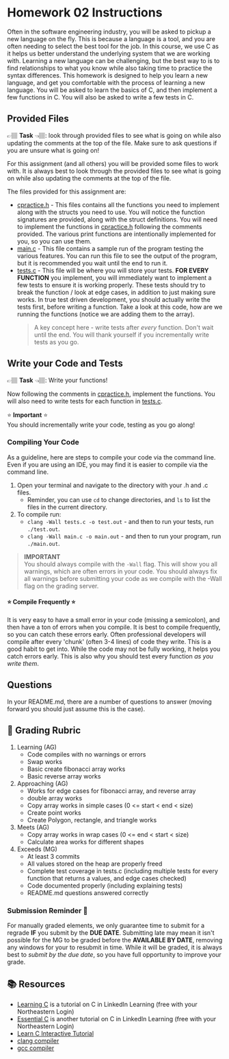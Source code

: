 # Homework 02 Instructions

Often in the software engineering industry, you will be asked to pickup a new language on the fly. This is because a language is a tool, and you are often needing to select the best tool for the job. In this course, we use C as it helps us better understand the underlying system that we are working with. Learning a new language can be challenging, but the best way to is to find relationships to what you know while also taking time to practice the syntax differences. This homework is designed to help you learn a new language, and get you comfortable with the process of learning a new language. You will be asked to learn the basics of C, and then implement a few functions in C. You will also be asked to write a few tests in C. 


## Provided Files
👉🏽 **Task** 👈🏽: look through provided files to see what is going on while also updating the comments at the top of the file. Make sure to ask questions if you are unsure what is going on!

For this assignment (and all others) you will be provided some files to work with. It is always best to look through the provided files to see what is going on while also updating the comments at the top of the file. 

The files provided for this assignment are:
* [cpractice.h](../cpractice.h) - This files contains all the functions you need to implement along with the structs you need to use. You will notice the function signatures are provided, along with the struct definitions. You will need to implement the functions in [cpractice.h](../cpractice.h) following the comments provided. The various print functions are intentionally implemented for you, so you can use them.
* [main.c](../main.c) - This file contains a sample run of the program testing the various features. You can run this file to see the output of the program, but it is recommended you wait until the end to run it. 
* [tests.c](../tests.c) - This file will be where you will store your tests. **FOR EVERY FUNCTION** you implement, you will immediately want to implement a few tests to ensure it is working properly. These tests should try to break the function / look at edge cases, in addition to just making sure works. In true test driven development, you should actually write the tests first, before writing a function. Take a look at this code, how are we running the functions (notice we are adding them to the array).
   > A key concept here - write tests after *every* function. Don't wait until the end. You will thank yourself if you incrementally write tests as you go.


## Write your Code and Tests
👉🏽 **Task** 👈🏽: Write your functions!

Now following the comments in [cpractice.h](../cpractice.h), implement the functions. You will also need to write tests for each function in [tests.c](../tests.c). 

:star: **Important** :star:  
You should incrementally write your code, testing as you go along! 


### Compiling Your Code
As a guideline, here are steps to compile your code via the command line. Even if you are using an IDE, you may find it is easier to compile via the command line.

1. Open your terminal and navigate to the directory with your .h and .c files. 
   * Reminder, you can use `cd` to change directories, and `ls` to list the files in the current directory.
2. To compile run:
   * `clang -Wall tests.c -o test.out` - and then to run your tests, run `./test.out`.
   * `clang -Wall main.c -o main.out` - and then to run your program, run `./main.out`. 


> **IMPORTANT**  
> You should always compile with the `-Wall` flag. This will show you all warnings, which are often errors in your code. You should always fix all warnings before submitting your code as we compile with the -Wall flag on the grading server.

#### :star: Compile Frequently :star:  
It is very easy to have a small error in your code (missing a semicolon), and then have a ton of errors when you compile. It is best to compile frequently, so you can catch these errors early. Often professional developers will compile after every 'chunk' (often 3-4 lines) of code they write. This is a good habit to get into. While the code may not be fully working, it helps you catch errors early. This is also why you should test every function *as you write them*. 


## Questions
In your README.md, there are a number of questions to answer (moving forward you should just assume this is the case).


## 📝 Grading Rubric

1. Learning (AG)
   * Code compiles with no warnings or errors
   * Swap works
   * Basic create fibonacci array works
   * Basic reverse array works
2. Approaching  (AG)
   * Works for edge cases for fibonacci array, and reverse array
   * double array works
   * Copy array works in simple cases (0 <= start < end < size)
   * Create point works
   * Create Polygon, rectangle, and triangle works
3. Meets  (AG)
   * Copy array works in wrap cases (0 <= end < start < size)
   * Calculate area works for different shapes
4. Exceeds  (MG)
   * At least 3 commits
   * All values stored on the heap are properly freed
   * Complete test coverage in tests.c (including multiple tests for every function that returns a values, and edge cases checked)
   * Code documented properly (including explaining tests)
   * README.md questions answered correctly



### Submission Reminder 🚨
For manually graded elements, we only guarantee time to submit for a regrade **IF** you submit by the **DUE DATE**. Submitting late may mean it isn't possible for the MG to be graded before the **AVAILABLE BY DATE**, removing any windows for your to resubmit in time. While it will be graded, it is always best to *submit by the due date*, so you have full opportunity to improve your grade.


## 📚 Resources
* [Learning C](https://www.linkedin.com/learning/learning-c-5/)  is a tutorial on C in LinkedIn Learning (free with your Northeastern Login)
* [Essential C](https://www.linkedin.com/learning/c-essential-training/) is another tutorial on C in LinkedIn Learning (free with your Northeastern Login)
* [Learn C Interactive Tutorial](http://www.learn-c.org/)
* [clang compiler](https://clang.llvm.org/)
* [gcc compiler](https://www.gnu.org/software/gcc/)